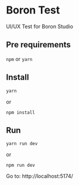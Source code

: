 # Boron Test

UI/UX Test for Boron Studio 

## Pre requirements

`npm` or `yarn`

## Install

```
yarn
```

or 

```
npm install
```

## Run

```
yarn run dev
```

or 

```
npm run dev
```

Go to: http://localhost:5174/
